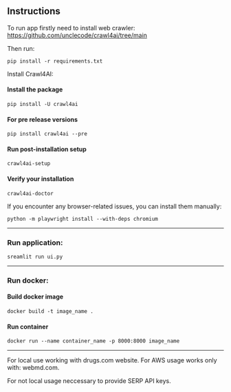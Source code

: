 ## Instructions
To run app firstly need to install web crawler:
https://github.com/unclecode/crawl4ai/tree/main

Then run:
```
pip install -r requirements.txt
```

Install Crawl4AI:
#### Install the package
```
pip install -U crawl4ai
```
#### For pre release versions
```
pip install crawl4ai --pre
```

#### Run post-installation setup
```
crawl4ai-setup
```
#### Verify your installation
```
crawl4ai-doctor
```

If you encounter any browser-related issues, you can install them manually:
```
python -m playwright install --with-deps chromium
```

<hr>

### Run application:
```
sreamlit run ui.py
```

<hr>

### Run docker:

#### Build docker image

```
docker build -t image_name .
```

#### Run container
```
docker run --name container_name -p 8000:8000 image_name
```

<hr>

For local use working with drugs.com website. For AWS usage works only with: webmd.com.

For not local usage neccessary to provide SERP API keys.
